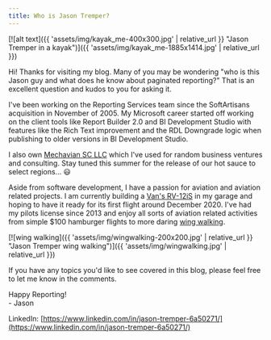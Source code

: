 ```yaml
---
title: Who is Jason Tremper?
---
```


[![alt text]({{ 'assets/img/kayak_me-400x300.jpg' | relative_url }} "Jason Tremper in a kayak")]({{ 'assets/img/kayak_me-1885x1414.jpg' | relative_url }})

Hi! Thanks for visiting my blog. Many of you may be wondering "who is this Jason guy and what does he know about paginated reporting?" That is an excellent question and kudos to you for asking it.

I've been working on the Reporting Services team since the SoftArtisans acquisition in November of 2005. My Microsoft career started off working on the client tools like Report Builder 2.0 and BI Development Studio with features like the Rich Text improvement and the RDL Downgrade logic when publishing to older versions in BI Development Studio.

I also own [Mechavian SC LLC](https://www.mechavian.com) which I've used for random business ventures and consulting. Stay tuned this summer for the release of our hot sauce to select regions... 😃

Aside from software development, I have a passion for aviation and aviation related projects. I am currently building a [Van's RV-12iS](https://www.vansaircraft.com/rv-12is/) in my garage and hoping to have it ready for its first flight around December 2020. I've had my pilots license since 2013 and enjoy all sorts of aviation related activities from simple $100 hamburger flights to more daring [wing walking](http://masonwingwalking.com/). 

[![wing walking]({{ 'assets/img/wingwalking-200x200.jpg' | relative_url }} "Jason Tremper wing walking")]({{ 'assets/img/wingwalking.jpg' | relative_url }})

If you have any topics you'd like to see covered in this blog, please feel free to let me know in the comments.

Happy Reporting!  
\- Jason

LinkedIn: [https://www.linkedin.com/in/jason-tremper-6a50271/](https://www.linkedin.com/in/jason-tremper-6a50271/)